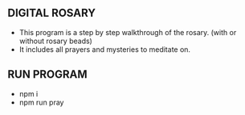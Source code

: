 ## DIGITAL ROSARY
- This program is a step by step walkthrough of the rosary. (with or without rosary beads)
- It includes all prayers and mysteries to meditate on.
## RUN PROGRAM
- npm i
- npm run pray
